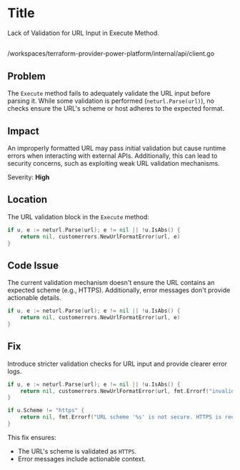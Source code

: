 # Title

Lack of Validation for URL Input in Execute Method.

##

/workspaces/terraform-provider-power-platform/internal/api/client.go

## Problem

The `Execute` method fails to adequately validate the URL input before parsing it. While some validation is performed (`neturl.Parse(url)`), no checks ensure the URL's scheme or host adheres to the expected format.

## Impact

An improperly formatted URL may pass initial validation but cause runtime errors when interacting with external APIs. Additionally, this can lead to security concerns, such as exploiting weak URL validation mechanisms.

Severity: **High**

## Location

The URL validation block in the `Execute` method:

```go
if u, e := neturl.Parse(url); e != nil || !u.IsAbs() {
    return nil, customerrors.NewUrlFormatError(url, e)
}
```

## Code Issue

The current validation mechanism doesn't ensure the URL contains an expected scheme (e.g., HTTPS). Additionally, error messages don't provide actionable details.

```go
if u, e := neturl.Parse(url); e != nil || !u.IsAbs() {
    return nil, customerrors.NewUrlFormatError(url, e)
}
```

## Fix

Introduce stricter validation checks for URL input and provide clearer error logs.

```go
if u, e := neturl.Parse(url); e != nil || !u.IsAbs() {
    return nil, customerrors.NewUrlFormatError(url, fmt.Errorf("invalid URL '%s': %w", url, e))
}

if u.Scheme != "https" {
    return nil, fmt.Errorf("URL scheme '%s' is not secure. HTTPS is required.", u.Scheme)
}
```

This fix ensures:
- The URL's scheme is validated as `HTTPS`.
- Error messages include actionable context.